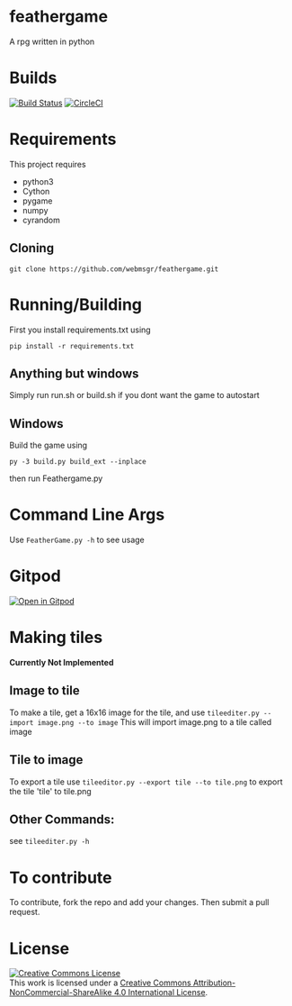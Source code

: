 

# feathergame
A rpg written in python

# Builds
[![Build Status](https://semaphoreci.com/api/v1/webmsgr/feathergame/branches/master/badge.svg)](https://semaphoreci.com/webmsgr/feathergame) [![CircleCI](https://circleci.com/gh/webmsgr/feathergame.svg?style=svg)](https://circleci.com/gh/webmsgr/feathergame)

# Requirements
This project requires

+ python3
+ Cython
+ pygame
+ numpy
+ cyrandom

## Cloning
```
git clone https://github.com/webmsgr/feathergame.git
```
# Running/Building
First you install requirements.txt using
```
pip install -r requirements.txt
```
## Anything but windows
Simply run run.sh or build.sh if you dont want the game to autostart
## Windows
Build the game using
```
py -3 build.py build_ext --inplace
```
then run Feathergame.py

# Command Line Args
Use `FeatherGame.py -h` to see usage
# Gitpod
[![Open in Gitpod](https://gitpod.io/button/open-in-gitpod.svg)](https://gitpod.io/#https://github.com/webmsgr/feathergame)
# Making tiles
**Currently Not Implemented**
## Image to tile
To make a tile, get a 16x16 image for the tile, and use
`tileediter.py --import image.png --to image`
This will import image.png to a tile called image
## Tile to image
To export a tile use
`tileeditor.py --export tile --to tile.png` to export the tile 'tile' to tile.png

## Other Commands:
see `tileediter.py -h`


# To contribute
To contribute, fork the repo and add your changes. Then submit a pull request.
# License
<a rel="license" href="http://creativecommons.org/licenses/by-nc-sa/4.0/"><img alt="Creative Commons License" style="border-width:0" src="https://i.creativecommons.org/l/by-nc-sa/4.0/88x31.png" /></a><br />This work is licensed under a <a rel="license" href="http://creativecommons.org/licenses/by-nc-sa/4.0/">Creative Commons Attribution-NonCommercial-ShareAlike 4.0 International License</a>.
